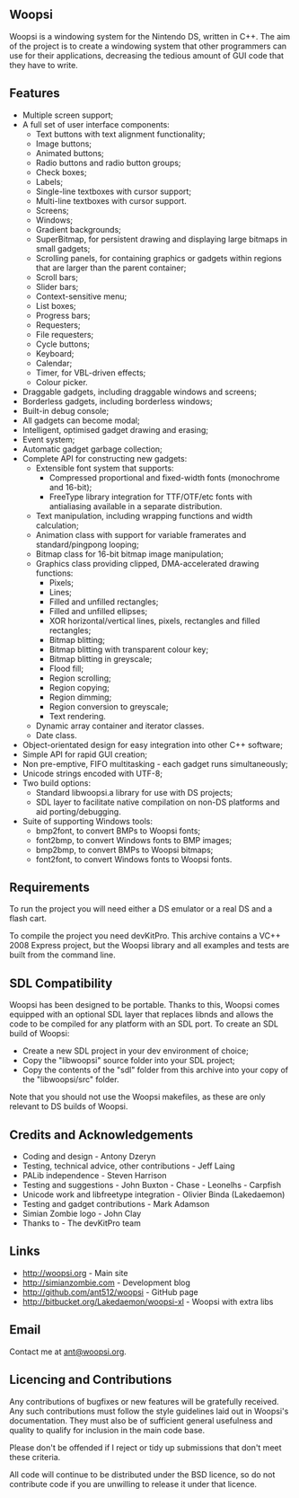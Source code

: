 Woopsi
------

Woopsi is a windowing system for the Nintendo DS, written in C++.  The aim of
the project is to create a windowing system that other programmers can use for
their applications, decreasing the tedious amount of GUI code that they have
to write.
  

Features
--------

 - Multiple screen support;
 - A full set of user interface components:
   - Text buttons with text alignment functionality;
   - Image buttons;
   - Animated buttons;
   - Radio buttons and radio button groups;
   - Check boxes;
   - Labels;
   - Single-line textboxes with cursor support;
   - Multi-line textboxes with cursor support.
   - Screens;
   - Windows;
   - Gradient backgrounds;
   - SuperBitmap, for persistent drawing and displaying large bitmaps in small
     gadgets;
   - Scrolling panels, for containing graphics or gadgets within regions that
     are larger than the parent container;
   - Scroll bars;
   - Slider bars;
   - Context-sensitive menu;
   - List boxes;
   - Progress bars;
   - Requesters;
   - File requesters;
   - Cycle buttons;
   - Keyboard;
   - Calendar;
   - Timer, for VBL-driven effects;
   - Colour picker.
 - Draggable gadgets, including draggable windows and screens;
 - Borderless gadgets, including borderless windows;
 - Built-in debug console;
 - All gadgets can become modal;
 - Intelligent, optimised gadget drawing and erasing;
 - Event system;
 - Automatic gadget garbage collection;
 - Complete API for constructing new gadgets:
   - Extensible font system that supports:
     - Compressed proportional and fixed-width fonts (monochrome and 16-bit);
     - FreeType library integration for TTF/OTF/etc fonts with antialiasing
       available in a separate distribution.
   - Text manipulation, including wrapping functions and width calculation;
   - Animation class with support for variable framerates and standard/pingpong
     looping;
   - Bitmap class for 16-bit bitmap image manipulation;
   - Graphics class providing clipped, DMA-accelerated drawing functions:
     - Pixels;
     - Lines;
     - Filled and unfilled rectangles;
     - Filled and unfilled ellipses;
     - XOR horizontal/vertical lines, pixels, rectangles and filled rectangles;
     - Bitmap blitting;
     - Bitmap blitting with transparent colour key;
     - Bitmap blitting in greyscale;
     - Flood fill;
     - Region scrolling;
     - Region copying;
     - Region dimming;
     - Region conversion to greyscale;
     - Text rendering.
   - Dynamic array container and iterator classes.
   - Date class.
 - Object-orientated design for easy integration into other C++ software;
 - Simple API for rapid GUI creation;
 - Non pre-emptive, FIFO multitasking - each gadget runs simultaneously;
 - Unicode strings encoded with UTF-8;
 - Two build options:
   - Standard libwoopsi.a library for use with DS projects;
   - SDL layer to facilitate native compilation on non-DS platforms and
     aid porting/debugging.
 - Suite of supporting Windows tools:
   - bmp2font, to convert BMPs to Woopsi fonts;
   - font2bmp, to convert Windows fonts to BMP images;
   - bmp2bmp, to convert BMPs to Woopsi bitmaps;
   - font2font, to convert Windows fonts to Woopsi fonts.


Requirements
------------

To run the project you will need either a DS emulator or a real DS and a flash
cart.

To compile the project you need devKitPro.  This archive contains a VC++ 2008
Express project, but the Woopsi library and all examples and tests are built
from the command line.
   

SDL Compatibility
-----------------

Woopsi has been designed to be portable.  Thanks to this, Woopsi comes
equipped with an optional SDL layer that replaces libnds and allows the code
to be compiled for any platform with an SDL port.  To create an SDL build of
Woopsi:
  
 - Create a new SDL project in your dev environment of choice;
 - Copy the "libwoopsi" source folder into your SDL project;
 - Copy the contents of the "sdl" folder from this archive into your copy of
    the "libwoopsi/src" folder.
     
Note that you should not use the Woopsi makefiles, as these are only relevant
to DS builds of Woopsi.


Credits and Acknowledgements
---------------------------

 - Coding and design                               - Antony Dzeryn
 - Testing, technical advice, other contributions  - Jeff Laing
 - PALib independence                              - Steven Harrison
 - Testing and suggestions                         - John Buxton
                                                   - Chase
                                                   - Leonelhs
                                                   - Carpfish
 - Unicode work and libfreetype integration        - Olivier Binda (Lakedaemon)
 - Testing and gadget contributions                - Mark Adamson
 - Simian Zombie logo                              - John Clay
 - Thanks to                                       - The devKitPro team


Links
-----

 - http://woopsi.org                               - Main site
 - http://simianzombie.com                         - Development blog
 - http://github.com/ant512/woopsi                 - GitHub page
 - http://bitbucket.org/Lakedaemon/woopsi-xl       - Woopsi with extra libs


Email
-----

Contact me at ant@woopsi.org.


Licencing and Contributions
---------------------------

Any contributions of bugfixes or new features will be gratefully received.
Any such contributions must follow the style guidelines laid out in Woopsi's
documentation.  They must also be of sufficient general usefulness and quality
to qualify for inclusion in the main code base.

Please don't be offended if I reject or tidy up submissions that don't meet
these criteria.

All code will continue to be distributed under the BSD licence, so do not
contribute code if you are unwilling to release it under that licence.